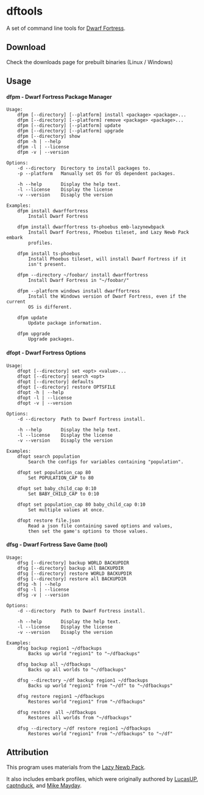 dftools
=======

A set of command line tools for [Dwarf Fortress](http://www.bay12games.com/dwarves/).

## Download

Check the downloads page for prebuilt binaries (Linux / Windows)

## Usage

#### dfpm - Dwarf Fortress Package Manager

    Usage:
        dfpm [--directory] [--platform] install <package> <package>...
        dfpm [--directory] [--platform] remove <package> <package>...
        dfpm [--directory] [--platform] update
        dfpm [--directory] [--platform] upgrade
        dfpm [--directory] show
        dfpm -h | --help
        dfpm -l | --license
        dfpm -v | --version

    Options:
        -d --directory  Directory to install packages to.
        -p --platform   Manually set OS for OS dependent packages.

        -h --help       Display the help text.
        -l --license    Display the license
        -v --version    Disaply the version

    Examples:
        dfpm install dwarffortress
            Install Dwarf Fortress

        dfpm install dwarffortress ts-phoebus emb-lazynewbpack
            Install Dwarf Fortress, Phoebus tileset, and Lazy Newb Pack embark
            profiles.

        dfpm install ts-phoebus
            Install Phoebus tileset, will install Dwarf Fortress if it
            isn't present.

        dfpm --directory ~/foobar/ install dwarffortress
            Install Dwarf Fortress in "~/foobar/"

        dfpm --platform windows install dwarffortress
            Install the Windows version of Dwarf Fortress, even if the current
            OS is different.

        dfpm update
            Update package information.

        dfpm upgrade
            Upgrade packages.

#### dfopt - Dwarf Fortress Options

    Usage:
        dfopt [--directory] set <opt> <value>...
        dfopt [--directory] search <opt>
        dfopt [--directory] defaults
        dfopt [--directory] restore OPTSFILE
        dfopt -h | --help
        dfopt -l | --license
        dfopt -v | --version

    Options:
        -d --directory  Path to Dwarf Fortress install.

        -h --help       Display the help text.
        -l --license    Display the license
        -v --version    Disaply the version

    Examples:
        dfopt search population
            Search the configs for variables containing "population".

        dfopt set population_cap 80
            Set POPULATION_CAP to 80

        dfopt set baby_child_cap 0:10
            Set BABY_CHILD_CAP to 0:10

        dfopt set population_cap 80 baby_child_cap 0:10
            Set multiple values at once.

        dfopt restore file.json
            Read a json file containing saved options and values,
            then set the game's options to those values.

#### dfsg - Dwarf Fortress Save Game (tool)

    Usage:
        dfsg [--directory] backup WORLD BACKUPDIR
        dfsg [--directory] backup all BACKUPDIR
        dfsg [--directory] restore WORLD BACKUPDIR
        dfsg [--directory] restore all BACKUPDIR
        dfsg -h | --help
        dfsg -l | --license
        dfsg -v | --version

    Options:
        -d --directory  Path to Dwarf Fortress install.

        -h --help       Display the help text.
        -l --license    Display the license
        -v --version    Disaply the version

    Examples:
        dfsg backup region1 ~/dfbackups
            Backs up world "region1" to "~/dfbackups"

        dfsg backup all ~/dfbackups
            Backs up all worlds to "~/dfbackups"

        dfsg --directory ~/df backup region1 ~/dfbackups
            Backs up world "region1" from "~/df" to "~/dfbackups"

        dfsg restore region1 ~/dfbackups
            Restores world "region1" from "~/dfbackups"

        dfsg restore  all ~/dfbackups
            Restores all worlds from "~/dfbackups"

        dfsg --directory ~/df restore region1 ~/dfbackups
            Restores world "region1" from "~/dfbackups" to "~/df"

## Attribution

This program uses materials from the
[Lazy Newb Pack](http://www.bay12forums.com/smf/index.php?topic=59026.0).

It also includes embark profiles, which were originally authored by
[LucasUP](http://www.funkybomp.com/),
[captnduck](https://www.youtube.com/user/captnduck), and
[Mike Mayday](http://mayday.w.staszic.waw.pl/df.php).
